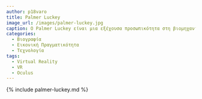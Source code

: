 ```yaml
---
author: p18varo
title: Palmer Luckey
image_url: /images/palmer-luckey.jpg
caption: Ο Palmer Luckey είναι μια εξέχουσα προσωπικότητα στη βιομηχανία της εικονικής πραγματικότητας, αφού ίδρυσε την Oculus VR και δημιούργησε το σετ κεφαλής Oculus Rift. Είναι Αμερικανός επιχειρηματίας και εφευρέτης, ο οποίος σπούδασε δημοσιογραφία στο California State University και εργάστηκε ως μηχανικός στο Institute for Creative Technologies.
categories:
  - Βιογραφία
  - Εικονική Πραγματικότητα
  - Τεχνολογία
tags:
  - Virtual Reality
  - VR
  - Oculus
---
```


{% include palmer-luckey.md %}
